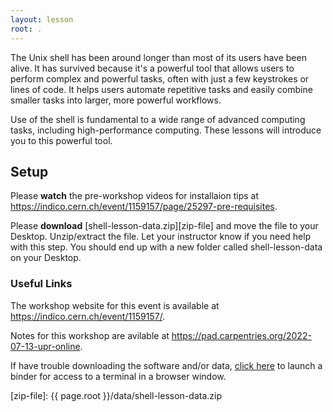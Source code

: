 ```yaml
---
layout: lesson
root: .
---
```


The Unix shell has been around longer than most of its users
have been alive. It has survived because it's a powerful tool that
allows users to perform complex and powerful tasks, often with just
 a few keystrokes or lines of code. It helps users automate repetitive
 tasks and easily combine smaller tasks into larger, more powerful workflows.

Use of the shell is fundamental to a wide range of advanced computing
tasks, including high-performance computing. These lessons will introduce
you to this powerful tool.

## Setup

Please **watch** the pre-workshop videos for installaion tips at 
<https://indico.cern.ch/event/1159157/page/25297-pre-requisites>.

Please **download** [shell-lesson-data.zip][zip-file] and move the file to your Desktop.
Unzip/extract the file. Let your instructor know if you need help with this step. 
You should end up with a new folder called shell-lesson-data on your Desktop.

### Useful Links

The workshop website for this event is available at
 <https://indico.cern.ch/event/1159157/>.

Notes for this workshop are avilable at 
<https://pad.carpentries.org/2022-07-13-upr-online>.

If have trouble downloading the software and/or data, 
[click 
here](https://mybinder.org/v2/gh/raynamharris/2022-07-13-upr-online/shell-lessons-data) 
to launch a binder for access to a terminal in a browser window.

[zip-file]: {{ page.root }}/data/shell-lesson-data.zip
